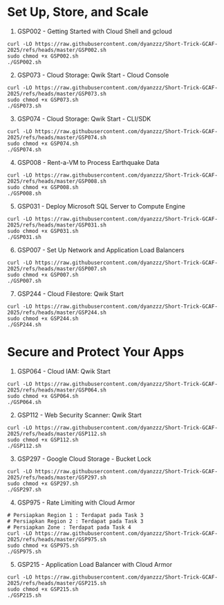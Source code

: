# Set Up, Store, and Scale

 1. GSP002 - Getting Started with Cloud Shell and gcloud
```
curl -LO https://raw.githubusercontent.com/dyanzzz/Short-Trick-GCAF-2025/refs/heads/master/GSP002.sh
sudo chmod +x GSP002.sh
./GSP002.sh
```
 2. GSP073 - Cloud Storage: Qwik Start - Cloud Console
```
curl -LO https://raw.githubusercontent.com/dyanzzz/Short-Trick-GCAF-2025/refs/heads/master/GSP073.sh
sudo chmod +x GSP073.sh
./GSP073.sh
```
 3. GSP074 - Cloud Storage: Qwik Start - CLI/SDK
```
curl -LO https://raw.githubusercontent.com/dyanzzz/Short-Trick-GCAF-2025/refs/heads/master/GSP074.sh
sudo chmod +x GSP074.sh
./GSP074.sh
```
 4. GSP008 - Rent-a-VM to Process Earthquake Data
```
curl -LO https://raw.githubusercontent.com/dyanzzz/Short-Trick-GCAF-2025/refs/heads/master/GSP008.sh
sudo chmod +x GSP008.sh
./GSP008.sh
```
 5. GSP031 - Deploy Microsoft SQL Server to Compute Engine
```
curl -LO https://raw.githubusercontent.com/dyanzzz/Short-Trick-GCAF-2025/refs/heads/master/GSP031.sh
sudo chmod +x GSP031.sh
./GSP031.sh
```
6. GSP007 - Set Up Network and Application Load Balancers
```
curl -LO https://raw.githubusercontent.com/dyanzzz/Short-Trick-GCAF-2025/refs/heads/master/GSP007.sh
sudo chmod +x GSP007.sh
./GSP007.sh
```
7. GSP244 - Cloud Filestore: Qwik Start
```
curl -LO https://raw.githubusercontent.com/dyanzzz/Short-Trick-GCAF-2025/refs/heads/master/GSP244.sh
sudo chmod +x GSP244.sh
./GSP244.sh
```

# Secure and Protect Your Apps

 1. GSP064 - Cloud IAM: Qwik Start
```
curl -LO https://raw.githubusercontent.com/dyanzzz/Short-Trick-GCAF-2025/refs/heads/master/GSP064.sh
sudo chmod +x GSP064.sh
./GSP064.sh
```
 2. GSP112 - Web Security Scanner: Qwik Start
```
curl -LO https://raw.githubusercontent.com/dyanzzz/Short-Trick-GCAF-2025/refs/heads/master/GSP112.sh
sudo chmod +x GSP112.sh
./GSP112.sh
```
 3. GSP297 - Google Cloud Storage - Bucket Lock
```
curl -LO https://raw.githubusercontent.com/dyanzzz/Short-Trick-GCAF-2025/refs/heads/master/GSP297.sh
sudo chmod +x GSP297.sh
./GSP297.sh
```
 4. GSP975 - Rate Limiting with Cloud Armor
```
# Persiapkan Region 1 : Terdapat pada Task 3
# Persiapkan Region 2 : Terdapat pada Task 3
# Persiapkan Zone : Terdapat pada Task 4
curl -LO https://raw.githubusercontent.com/dyanzzz/Short-Trick-GCAF-2025/refs/heads/master/GSP975.sh
sudo chmod +x GSP975.sh
./GSP975.sh
```
 5. GSP215 - Application Load Balancer with Cloud Armor
```
curl -LO https://raw.githubusercontent.com/dyanzzz/Short-Trick-GCAF-2025/refs/heads/master/GSP215.sh
sudo chmod +x GSP215.sh
./GSP215.sh
```